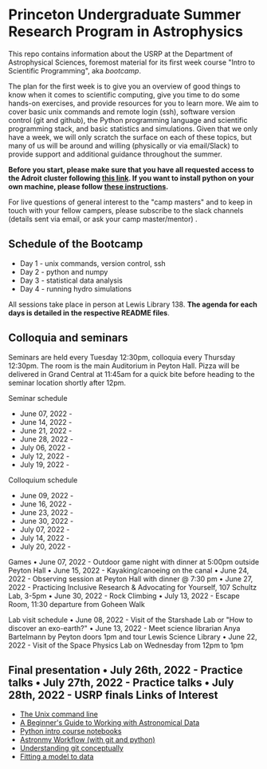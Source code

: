 # Princeton Undergraduate Summer Research Program in Astrophysics

This repo contains information about the USRP at the Department of Astrophysical Sciences, foremost material for its first week course "Intro to Scientific Programming", aka *bootcamp*.

The plan for the first week is to give you an overview of good things to know when it comes to scientific computing, give you time to do some hands-on exercises, and provide resources for you to learn more. We aim to cover basic unix commands and remote login (ssh), software version control (git and github), the Python programming language and scientific programming stack, and basic statistics and simulations. Given that we only have a week, we will only scratch the surface on each of these topics, but many of us will be around and willing (physically or via email/Slack) to provide support and additional guidance throughout the summer.

**Before you start, please make sure that you have all requested access to the Adroit cluster following [this link](https://researchcomputing.princeton.edu/systems/adroit#access). If you want to install python on your own machine, please follow [these instructions](https://sml505.pmelchior.net/Setup.html).**

For live questions of general interest to the "camp masters" and to keep in touch with your fellow campers, please subscribe to the slack channels (details sent via email, or ask your camp master/mentor) .

## Schedule of the Bootcamp

* Day 1 - unix commands, version control, ssh 
* Day 2 - python and numpy
* Day 3 - statistical data analysis
* Day 4 - running hydro simulations

All sessions take place in person at Lewis Library 138.
**The agenda for each days is detailed in the respective README files**. 

## Colloquia and seminars 

Seminars are held every Tuesday 12:30pm, colloquia every Thursday 12:30pm. The room is the main Auditorium in Peyton Hall. Pizza will be delivered in Grand Central at 11:45am for a quick bite before heading to the seminar location shortly after 12pm.

Seminar schedule
* June 07, 2022 - 
* June 14, 2022 - 
* June 21, 2022 - 
* June 28, 2022 - 
* July 06, 2022 - 
* July 12, 2022 - 
* July 19, 2022 - 

Colloquium schedule
* June 09, 2022 - 
* June 16, 2022 - 
* June 23, 2022 - 
* June 30, 2022 - 
* July 07, 2022 - 
* July 14, 2022 - 
* July 20, 2022 - 

Games
   • June 07, 2022 - Outdoor game night with dinner at 5:00pm outside Peyton Hall
   • June 15, 2022 - Kayaking/canoeing on the canal
   • June 24, 2022 - Observing session at Peyton Hall with dinner @ 7:30 pm
   • June 27, 2022 - Practicing Inclusive Research & Advocating for Yourself, 107 Schultz Lab, 3-5pm
   • June 30, 2022 - Rock Climbing
   • July 13, 2022 - Escape Room, 11:30 departure from Goheen Walk

Lab visit schedule
   • June 08, 2022 - Visit of the Starshade Lab or "How to discover an exo-earth?"
   • June 13, 2022 - Meet science librarian Anya Bartelmann by Peyton doors 1pm and tour Lewis Science Library
   • June 22, 2022 - Visit of the Space Physics Lab on Wednesday from 12pm to 1pm

Final presentation
   • July 26th, 2022 - Practice talks
   • July 27th, 2022 - Practice talks
   • July 28th, 2022 - USRP finals
Links of Interest
------------------

* [The Unix command line](http://www.ee.surrey.ac.uk/Teaching/Unix/)
* [A Beginner's Guide to Working with Astronomical Data](https://arxiv.org/abs/1905.13189)
* [Python intro course notebooks](https://github.com/jakevdp/2014_fall_ASTR599/tree/master/notebooks)
* [Astronmy Workflow (with git and python)](https://christinahedges.github.io/astronomy_workflow/)
* [Understanding git conceptually](https://www.sbf5.com/~cduan/technical/git/)
* [Fitting a model to data](http://arxiv.org/abs/1008.4686)
